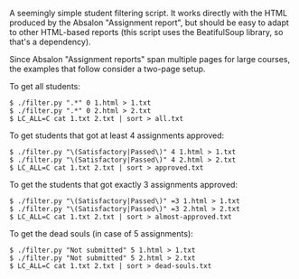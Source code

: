 A seemingly simple student filtering script. It works directly with the HTML
produced by the Absalon "Assignment report", but should be easy to adapt to
other HTML-based reports (this script uses the BeatifulSoup library, so that's
a dependency).

Since Absalon "Assignment reports" span multiple pages for large courses, the
examples that follow consider a two-page setup.

To get all students:

    $ ./filter.py ".*" 0 1.html > 1.txt
    $ ./filter.py ".*" 0 2.html > 2.txt
    $ LC_ALL=C cat 1.txt 2.txt | sort > all.txt

To get students that got at least 4 assignments approved:

    $ ./filter.py "\(Satisfactory|Passed\)" 4 1.html > 1.txt
    $ ./filter.py "\(Satisfactory|Passed\)" 4 2.html > 2.txt
    $ LC_ALL=C cat 1.txt 2.txt | sort > approved.txt

To get the students that got exactly 3 assignments approved:

    $ ./filter.py "\(Satisfactory|Passed\)" =3 1.html > 1.txt
    $ ./filter.py "\(Satisfactory|Passed\)" =3 2.html > 2.txt
    $ LC_ALL=C cat 1.txt 2.txt | sort > almost-approved.txt

To get the dead souls (in case of 5 assignments):

    $ ./filter.py "Not submitted" 5 1.html > 1.txt
    $ ./filter.py "Not submitted" 5 2.html > 2.txt
    $ LC_ALL=C cat 1.txt 2.txt | sort > dead-souls.txt
